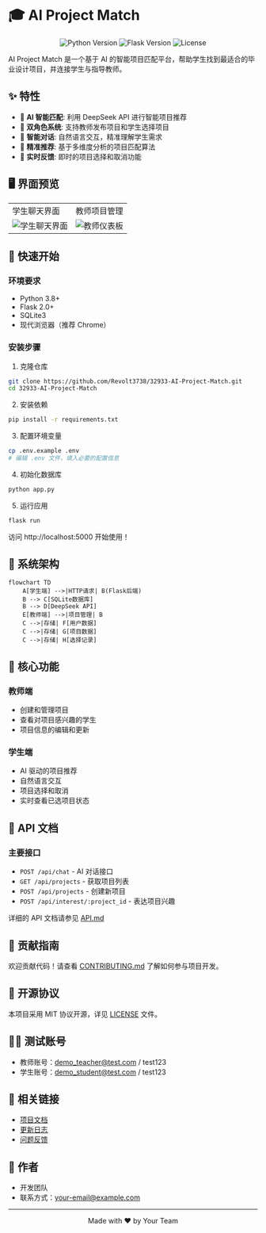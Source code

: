 # 🎓 AI Project Match

<div align="center">

![Python Version](https://img.shields.io/badge/python-3.8+-blue.svg)
![Flask Version](https://img.shields.io/badge/flask-2.0+-green.svg)
![License](https://img.shields.io/badge/license-MIT-blue.svg)

</div>

AI Project Match 是一个基于 AI 的智能项目匹配平台，帮助学生找到最适合的毕业设计项目，并连接学生与指导教师。

## ✨ 特性

- 🤖 **AI 智能匹配**: 利用 DeepSeek API 进行智能项目推荐
- 👥 **双角色系统**: 支持教师发布项目和学生选择项目
- 💬 **智能对话**: 自然语言交互，精准理解学生需求
- 🎯 **精准推荐**: 基于多维度分析的项目匹配算法
- 🔄 **实时反馈**: 即时的项目选择和取消功能

## 🖥 界面预览

<div align="center">
<table>
<tr>
<td>学生聊天界面</td>
<td>教师项目管理</td>
</tr>
<tr>
<td><img src="docs/images/student-chat.png" alt="学生聊天界面"></td>
<td><img src="docs/images/teacher-dashboard.png" alt="教师仪表板"></td>
</tr>
</table>
</div>

## 🚀 快速开始

### 环境要求

- Python 3.8+
- Flask 2.0+
- SQLite3
- 现代浏览器（推荐 Chrome）

### 安装步骤

1. 克隆仓库
```bash
git clone https://github.com/Revolt3738/32933-AI-Project-Match.git
cd 32933-AI-Project-Match
```

2. 安装依赖
```bash
pip install -r requirements.txt
```

3. 配置环境变量
```bash
cp .env.example .env
# 编辑 .env 文件，填入必要的配置信息
```

4. 初始化数据库
```bash
python app.py
```

5. 运行应用
```bash
flask run
```

访问 http://localhost:5000 开始使用！

## 🔧 系统架构

```mermaid
flowchart TD
    A[学生端] -->|HTTP请求| B(Flask后端)
    B --> C[SQLite数据库]
    B --> D[DeepSeek API]
    E[教师端] -->|项目管理| B
    C -->|存储| F[用户数据]
    C -->|存储| G[项目数据]
    C -->|存储| H[选择记录]
```

## 🎯 核心功能

### 教师端
- 创建和管理项目
- 查看对项目感兴趣的学生
- 项目信息的编辑和更新

### 学生端
- AI 驱动的项目推荐
- 自然语言交互
- 项目选择和取消
- 实时查看已选项目状态

## 📝 API 文档

### 主要接口
- `POST /api/chat` - AI 对话接口
- `GET /api/projects` - 获取项目列表
- `POST /api/projects` - 创建新项目
- `POST /api/interest/:project_id` - 表达项目兴趣

详细的 API 文档请参见 [API.md](docs/API.md)

## 🤝 贡献指南

欢迎贡献代码！请查看 [CONTRIBUTING.md](CONTRIBUTING.md) 了解如何参与项目开发。

## 📄 开源协议

本项目采用 MIT 协议开源，详见 [LICENSE](LICENSE) 文件。

## 🙋‍♂️ 测试账号

- 教师账号：demo_teacher@test.com / test123
- 学生账号：demo_student@test.com / test123

## 🔗 相关链接

- [项目文档](https://github.com/Revolt3738/32933-AI-Project-Match/tree/main/docs)
- [更新日志](https://github.com/Revolt3738/32933-AI-Project-Match/blob/main/CHANGELOG.md)
- [问题反馈](https://github.com/Revolt3738/32933-AI-Project-Match/issues)

## 👥 作者

- 开发团队
- 联系方式：your-email@example.com

---
<div align="center">
Made with ❤️ by Your Team
</div>
